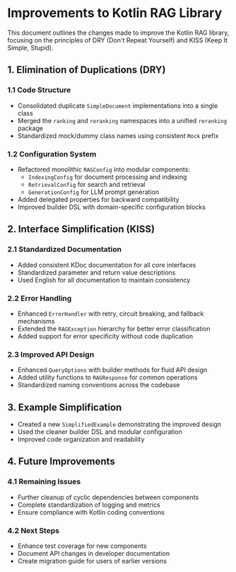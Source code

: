 # Improvements to Kotlin RAG Library

This document outlines the changes made to improve the Kotlin RAG library, focusing on the principles of DRY (Don't Repeat Yourself) and KISS (Keep It Simple, Stupid).

## 1. Elimination of Duplications (DRY)

### 1.1 Code Structure
- Consolidated duplicate `SimpleDocument` implementations into a single class
- Merged the `ranking` and `reranking` namespaces into a unified `reranking` package
- Standardized mock/dummy class names using consistent `Mock` prefix

### 1.2 Configuration System
- Refactored monolithic `RAGConfig` into modular components:
  - `IndexingConfig` for document processing and indexing
  - `RetrievalConfig` for search and retrieval 
  - `GenerationConfig` for LLM prompt generation
- Added delegated properties for backward compatibility
- Improved builder DSL with domain-specific configuration blocks

## 2. Interface Simplification (KISS)

### 2.1 Standardized Documentation
- Added consistent KDoc documentation for all core interfaces
- Standardized parameter and return value descriptions
- Used English for all documentation to maintain consistency

### 2.2 Error Handling
- Enhanced `ErrorHandler` with retry, circuit breaking, and fallback mechanisms
- Extended the `RAGException` hierarchy for better error classification
- Added support for error specificity without code duplication

### 2.3 Improved API Design
- Enhanced `QueryOptions` with builder methods for fluid API design
- Added utility functions to `RAGResponse` for common operations
- Standardized naming conventions across the codebase

## 3. Example Simplification

- Created a new `SimplifiedExample` demonstrating the improved design
- Used the cleaner builder DSL and modular configuration
- Improved code organization and readability

## 4. Future Improvements

### 4.1 Remaining Issues
- Further cleanup of cyclic dependencies between components
- Complete standardization of logging and metrics
- Ensure compliance with Kotlin coding conventions

### 4.2 Next Steps
- Enhance test coverage for new components
- Document API changes in developer documentation
- Create migration guide for users of earlier versions
